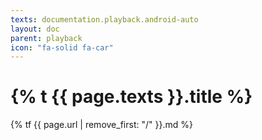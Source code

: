```yaml
---
texts: documentation.playback.android-auto
layout: doc
parent: playback
icon: "fa-solid fa-car"
---
```


# {% t {{ page.texts }}.title %}

{% tf {{ page.url | remove_first: "/" }}.md %}
